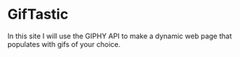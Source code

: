 # GifTastic
In this site I will use the GIPHY API to make a dynamic web page that populates with gifs of your choice.
